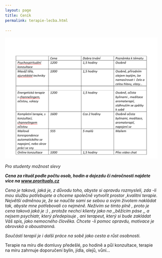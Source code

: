 ```yaml
---
layout: page
title: Ceník
permalink: terapie-lecba.html

---
```

![](/uploads/cenikkkk.png)

_Pro studenty možnost slevy_

**_Cena za rituál podle počtu osob, hodin a dojezdu či náročnosti najdete více na www.prorituals.cz_**

_Cena je taková, jaká je, z důvodu toho, abyste si opravdu rozmysleli, zda -li mou službu potřebujete a chceme společně vytvořit prostor ,kvalitní terapie. Největší odměnou je, že se naučíte sami se sebou a svým životem nakládat tak, abyste mne potřebovali co nejméně. Neživím se tímto plně , proto je cena taková jaká je :) , protože nechci klienty jako na ,,běžícím páse ,, a nejsem psychiatr, který předepisuje , ani terapeut, který si bude zakládat Váš spis, jako nemocného člověka. Chcete -li pomoc opravdu, motivace je obrovská a oboustranná._

_Součástí terapií je i další práce na sobě jako cesta a růst osobnosti._

Terapie na míru dle domluvy předešlé, po hodině a půl konzultace, terapie na míru zahrnuje doporučení bylin, jídla, olejů, vůní...